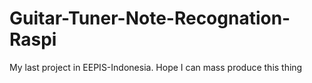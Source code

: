 # Guitar-Tuner-Note-Recognation-Raspi
My last project in EEPIS-Indonesia. Hope I can mass produce this thing
